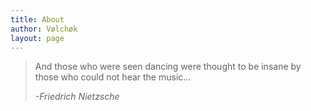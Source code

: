 ```yaml
---
title: About
author: Vølchøk
layout: page
---
```



>And those who were seen dancing were thought to be insane by those who could not hear the music...
> 
>*-Friedrich Nietzsche*
